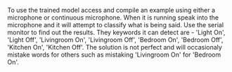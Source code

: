 To use the trained model access and compile an example using either a microphone or continuous microphone. When it is running speak into the microphone and it will attempt to classify what is being said. Use the serial monitor to find out the results. They keywords it can detect are - 'Light On', 'Light Off', 'Livingroom On', 'Livingroom Off', 'Bedroom On', 'Bedroom Off', 'Kitchen On', 'Kitchen Off'. The solution is not perfect and will occasionaly mistake words for others such as mistaking 'Livingroom On' for 'Bedroom On'.
